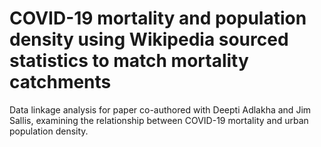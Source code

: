 # COVID-19 mortality and population density using Wikipedia sourced statistics to match mortality catchments
Data linkage analysis for paper co-authored with Deepti Adlakha and Jim Sallis, examining the relationship between COVID-19 mortality and urban population density.
